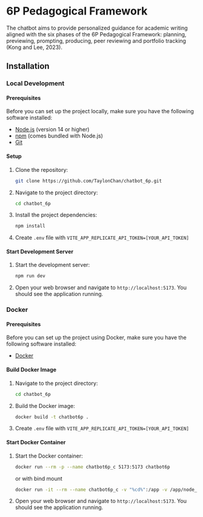 # 6P Pedagogical Framework

The chatbot aims to provide personalized guidance for academic writing aligned with the six phases of the 6P Pedagogical Framework: planning, previewing, prompting, producing, peer reviewing and portfolio tracking (Kong and Lee, 2023).

## Installation

### Local Development

#### Prerequisites

Before you can set up the project locally, make sure you have the following software installed:

- [Node.js](https://nodejs.org/) (version 14 or higher)
- [npm](https://www.npmjs.com/) (comes bundled with Node.js)
- [Git](https://git-scm.com/)

#### Setup

1. Clone the repository:

   ```bash
   git clone https://github.com/TaylonChan/chatbot_6p.git
   ```

2. Navigate to the project directory:

   ```bash
   cd chatbot_6p
   ```

3. Install the project dependencies:

   ```bash
   npm install
   ```

4. Create `.env` file with `VITE_APP_REPLICATE_API_TOKEN=[YOUR_API_TOKEN]`

#### Start Development Server

1. Start the development server:

   ```bash
   npm run dev
   ```

2. Open your web browser and navigate to `http://localhost:5173`. You should see the application running.

### Docker

#### Prerequisites

Before you can set up the project using Docker, make sure you have the following software installed:

- [Docker](https://www.docker.com/)

#### Build Docker Image

1. Navigate to the project directory:

   ```bash
   cd chatbot_6p
   ```

2. Build the Docker image:

   ```bash
   docker build -t chatbot6p .
   ```

3. Create `.env` file with `VITE_APP_REPLICATE_API_TOKEN=[YOUR_API_TOKEN]`

#### Start Docker Container

1. Start the Docker container:

   ```bash
   docker run --rm -p --name chatbot6p_c 5173:5173 chatbot6p
   ```
   or with bind mount
   ```bash
   docker run -it --rm --name chatbot6p_c -v "%cd%":/app -v /app/node_modules -p 5173:5173 chatbot6p
   ```

2. Open your web browser and navigate to `http://localhost:5173`. You should see the application running.
